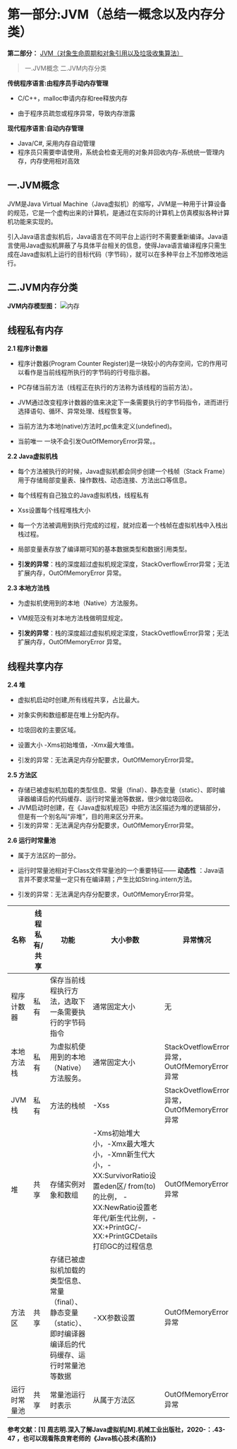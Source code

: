 ﻿# 第一部分:JVM（总结一概念以及内存分类）
**第二部分：** [JVM（对象生命周期和对象引用以及垃圾收集算法）](https://blog.csdn.net/qq_42009262/article/details/107727539)
> 一.JVM概念
> 二.JVM内存分类
> 
**传统程序语言:由程序员手动内存管理**

 - C/C++，malloc申请内存和ree释放内存

 - 由于程序员疏忽或程序异常，导致内存泄露

**现代程序语言:自动内存管理**

 - Java/C#, 采用内存自动管理
 - 程序员只需要申请使用，系统会检查无用的对象并回收内存-系统统一管理内存，内存使用相对高效

## 一.JVM概念



<p>JVM是Java Virtual Machine（Java虚拟机）的缩写，JVM是一种用于计算设备的规范，它是一个虚构出来的计算机，是通过在实际的计算机上仿真模拟各种计算机功能来实现的。</p>
<p>引入Java语言虚拟机后，Java语言在不同平台上运行时不需要重新编译。Java语言使用Java虚拟机屏蔽了与具体平台相关的信息，使得Java语言编译程序只需生成在Java虚拟机上运行的目标代码（字节码），就可以在多种平台上不加修改地运行。</p>

## 二.JVM内存分类
**JVM内存模型图：**
![内存](https://img-blog.csdnimg.cn/20200731221018492.png?x-oss-process=image/watermark,type_ZmFuZ3poZW5naGVpdGk,shadow_10,text_aHR0cHM6Ly9ibG9nLmNzZG4ubmV0L3FxXzQyMDA5MjYy,size_16,color_FFFFFF,t_70)                      

## 线程私有内存

**2.1 程序计数器**
<p>  

 - 程序计数器(Program Counter Register)是一块较小的内存空间，它的作用可以看作是当前线程所执行的字节码的行号指示器。
 -  PC存储当前方法（线程正在执行的方法称为该线程的当前方法）。

 - JVM通过改变程序计数器的值来决定下一条需要执行的字节码指令，进而进行选择语句、循环、异常处理、线程恢复等。
 - 当前方法为本地(native)方法时,pc值未定义(undefined)。
 - 当前唯一 一块不会引发OutOfMemoryError异常。。



 </p>

**2.2 Java虚拟机栈**
<p> 

 - 每个方法被执行的时候，Java虚拟机都会同步创建一个栈帧（Stack Frame）用于存储局部变量表、操作数栈、动态连接、方法出口等信息。
 - 每个线程有自己独立的Java虛拟机栈，线程私有
 - Xss设置每个线程堆栈大小
 - 每一个方法被调用到执行完成的过程，就对应着一个栈帧在虚拟机栈中入栈出栈过程。
 -  局部变量表存放了编译期可知的基本数据类型和数据引用类型。

 - **引发的异常**：栈的深度超过虚拟机规定深度，StackOverflowError异常；无法扩展内存，OutOfMemoryError 异常。


  </p>

**2.3 本地方法栈**
<p> 

 - 为虚拟机使用到的本地（Native）方法服务。
 - VM规范没有对本地方法栈做明显规定。

 - **引发的异常**：栈的深度超过虚拟机规定深度，StackOvetflowError异常；无法扩展内存，OutOfMemoryError 异常。


  </p>

## 线程共享内存

**2.4 堆**
<p>   

 - 虚拟机启动时创建,所有线程共享，占比最大。
 - 对象实例和数组都是在堆上分配内存。

 - 垃圾回收的主要区域。

 - 设置大小   -Xms初始堆值，-Xmx最大堆值。
 - 引发的异常：无法满足内存分配要求，OutOfMemoryError异常。



</p>

**2.5 方法区**
<p>  

 - 存储已被虚拟机加载的类型信息、常量（final）、静态变量（static）、即时编译器编译后的代码缓存、运行时常量池等数据，很少做垃圾回收。
 - JVM启动时创建，在《Java虚拟机规范》中把方法区描述为堆的逻辑部分，但是有一个别名叫“非堆”，目的用来区分开来。
 - 引发的异常：无法满足内存分配要求，OutOfMemoryError异常。


 </p>

**2.6 运行时常量池**
<p>   

 - 属于方法区的一部分。
 - 运行时常量池相对于Class文件常量池的一个重要特征—— **动态性** ：Java语言并不要求常量一定只有在编译期；产生比如String.intern方法。


 - 引发的异常：无法满足内存分配要求，OutOfMemoryError异常。


</p>

|名称  | 线程私有/共享 |功能   | 大小参数 | 异常情况 |
|--|--| - |--|--|
| 程序计数器 |  私有| 保存当前线程执行方法，选取下一条需要执行的字节码指令  | 通常固定大小 |无  |
|本地方法栈  |私有 | 为虚拟机使用到的本地（Native）方法服务。  |通常固定大小  |StackOvetflowError异常，OutOfMemoryError异常  |
| JVM栈 | 私有 |   方法的栈帧| -Xss |StackOvetflowError异常，OutOfMemoryError异常  |
|堆  |共享   |  存储实例对象和数组 | -Xms初始堆大小，-Xmx最大堆大小，-Xmn新生代大小，-XX:SurvivorRatio设置eden区/ from(to)的比例，      -XX:NewRatio设置老年代/新生代比例，-XX:+PrintGC/-XX:+PrintGCDetails 打印GC的过程信息 | OutOfMemoryError异常 |
| 方法区 | 共享  | 存储已被虚拟机加载的类型信息、常量（final）、静态变量（static）、即时编译器编译后的代码缓存、运行时常量池等数据  |-XX参数设置 | OutOfMemoryError异常 |
| 运行时常量池 |  共享 |  常量池运行时表示 | 从属于方法区 | OutOfMemoryError异常 |



**参考文献：[1] 周志明.深入了解Java虚拟机[M].机械工业出版社，2020-：.43-47 
，也可以观看陈良育老师的《Java核心技术(高阶)》**

